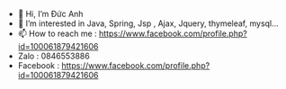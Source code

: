 - 👋 Hi, I’m Đức Anh
- 👀 I’m interested in  Java, Spring, Jsp , Ajax, Jquery, thymeleaf, mysql...
- 📫 How to reach me : https://www.facebook.com/profile.php?id=100061879421606
- Zalo : 0846553886
- Facebook : https://www.facebook.com/profile.php?id=100061879421606
